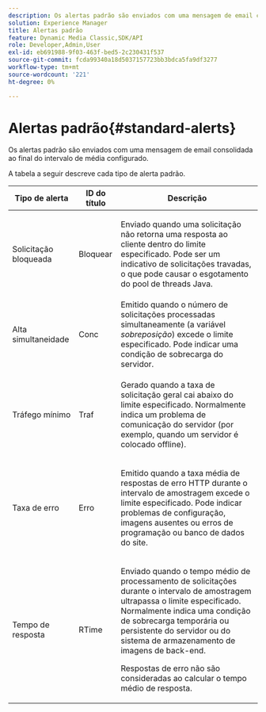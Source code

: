 ```yaml
---
description: Os alertas padrão são enviados com uma mensagem de email consolidada ao final do intervalo de média configurado.
solution: Experience Manager
title: Alertas padrão
feature: Dynamic Media Classic,SDK/API
role: Developer,Admin,User
exl-id: eb691988-9f03-463f-bed5-2c230431f537
source-git-commit: fcda99340a18d5037157723bb3bdca5fa9df3277
workflow-type: tm+mt
source-wordcount: '221'
ht-degree: 0%

---
```


# Alertas padrão{#standard-alerts}

Os alertas padrão são enviados com uma mensagem de email consolidada ao final do intervalo de média configurado.

A tabela a seguir descreve cada tipo de alerta padrão.

<table id="table_02611F1B920E48A6973BFA969CA564EB"> 
 <thead> 
  <tr> 
   <th class="entry"> <b>Tipo de alerta</b> </th> 
   <th class="entry"> <b>ID do título</b> </th> 
   <th class="entry"> <b>Descrição</b> </th> 
  </tr> 
 </thead>
 <tbody> 
  <tr> 
   <td> <p>Solicitação bloqueada </p> </td> 
   <td> <p>Bloquear </p> </td> 
   <td> <p>Enviado quando uma solicitação não retorna uma resposta ao cliente dentro do limite especificado. Pode ser um indicativo de solicitações travadas, o que pode causar o esgotamento do pool de threads Java. </p> </td> 
  </tr> 
  <tr> 
   <td> <p>Alta simultaneidade </p> </td> 
   <td> <p>Conc </p> </td> 
   <td> Emitido quando o número de solicitações processadas simultaneamente (a variável <i>sobreposição</i>) excede o limite especificado. Pode indicar uma condição de sobrecarga do servidor. </td> 
  </tr> 
  <tr> 
   <td> <p>Tráfego mínimo </p> </td> 
   <td> <p>Traf </p> </td> 
   <td> <p>Gerado quando a taxa de solicitação geral cai abaixo do limite especificado. Normalmente indica um problema de comunicação do servidor (por exemplo, quando um servidor é colocado offline). </p> </td> 
  </tr> 
  <tr> 
   <td> <p>Taxa de erro </p> </td> 
   <td> <p>Erro </p> </td> 
   <td> <p>Emitido quando a taxa média de respostas de erro HTTP durante o intervalo de amostragem excede o limite especificado. Pode indicar problemas de configuração, imagens ausentes ou erros de programação ou banco de dados do site. </p> </td> 
  </tr> 
  <tr> 
   <td> <p>Tempo de resposta </p> </td> 
   <td> <p>RTime </p> </td> 
   <td> <p>Enviado quando o tempo médio de processamento de solicitações durante o intervalo de amostragem ultrapassa o limite especificado. Normalmente indica uma condição de sobrecarga temporária ou persistente do servidor ou do sistema de armazenamento de imagens de back-end. </p> <p>Respostas de erro não são consideradas ao calcular o tempo médio de resposta. </p> </td> 
  </tr> 
 </tbody> 
</table>
